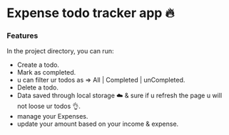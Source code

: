# Expense todo tracker app 🔥

### Features

In the project directory, you can run:

- Create a todo.
- Mark as completed.
- u can filter ur todos as => All | Completed | unCompleted.
- Delete a todo.
- Data saved through local storage ☁️ & sure if u refresh the page u will not loose ur todos 👌.
- manage your Expenses.
- update your amount based on your income & expense.
